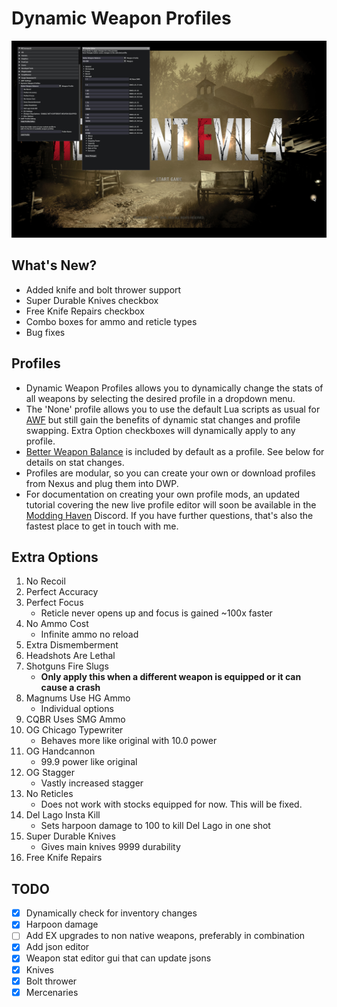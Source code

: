 # Dynamic Weapon Profiles

![Dynamic Weapon Profiles Screenshot](/screenshots/dwp_screenshot_1.jpg "Screenshot")

## What's New?
* Added knife and bolt thrower support
* Super Durable Knives checkbox
* Free Knife Repairs checkbox
* Combo boxes for ammo and reticle types
* Bug fixes

## Profiles
* Dynamic Weapon Profiles allows you to dynamically change the stats of all weapons by selecting the desired profile in a dropdown menu.
* The 'None' profile allows you to use the default Lua scripts as usual for [AWF](https://www.nexusmods.com/residentevil42023/mods/42) but still gain the benefits of dynamic stat changes and profile swapping. Extra Option checkboxes will dynamically apply to any profile. 
* [Better Weapon Balance](https://www.nexusmods.com/residentevil42023/mods/490) is included by default as a profile. See below for details on stat changes.
* Profiles are modular, so you can create your own or download  profiles from Nexus and plug them into DWP.
* For documentation on creating your own profile mods, an updated tutorial covering the new live profile editor will soon be available in the [Modding Haven](https://discord.gg/modding-haven-718224210270617702) Discord. If you have further questions, that's also the fastest place to get in touch with me.

## Extra Options
1. No Recoil
2. Perfect Accuracy
3. Perfect Focus
    - Reticle never opens up and focus is gained ~100x faster
4. No Ammo Cost
    - Infinite ammo no reload
5. Extra Dismemberment
6. Headshots Are Lethal
7. Shotguns Fire Slugs
    - **Only apply this when a different weapon is equipped or it can cause a crash**
8. Magnums Use HG Ammo
    - Individual options
9. CQBR Uses SMG Ammo
10. OG Chicago Typewriter
    - Behaves more like original with 10.0 power
11. OG Handcannon 
    - 99.9 power like original
12. OG Stagger
    - Vastly increased stagger
13. No Reticles
    - Does not work with stocks equipped for now. This will be fixed.
14. Del Lago Insta Kill
    - Sets harpoon damage to 100 to kill Del Lago in one shot
15. Super Durable Knives
    - Gives main knives 9999 durability
16. Free Knife Repairs

## TODO
- [x] Dynamically check for inventory changes
- [x] Harpoon damage
- [ ] Add EX upgrades to non native weapons, preferably in combination
- [x] Add json editor
- [x] Weapon stat editor gui that can update jsons
- [x] Knives
- [x] Bolt thrower
- [x] Mercenaries
